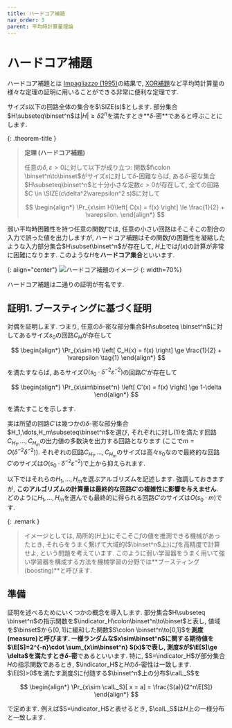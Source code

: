 ```yaml
---
title: ハードコア補題
nav_order: 3
parent: 平均時計算量理論
---
```


# ハードコア補題

ハードコア補題とは [Impagliazzo (1995)](https://ieeexplore.ieee.org/document/492584)の結果で, [XOR補題]({{site.baseurl}}/docs/average_case_complexity/Yao_XOR)など平均時計算量の様々な定理の証明に用いることができる非常に便利な定理です.

サイズ$s$以下の回路全体の集合を$\SIZE(s)$とします.
部分集合$H\subseteq\binset^n$は$|H|\ge \delta 2^n$を満たすとき**$\delta$-密**であると呼ぶことにします.

{: .theorem-title }
> **定理 (ハードコア補題)**
>
> 任意の$\delta,\varepsilon>0$に対して以下が成り立つ:
> 関数$f\colon \binset^n\to\binset$がサイズ$s$に対して$\delta$-困難ならば,
> ある$\delta$-密な集合$H\subseteq\binset^n$と十分小さな定数$c>0$が存在して, 全ての回路$C \in \SIZE(c\delta^2\varepsilon^2 s)$に対して
> 
> $$
  \begin{align*}
    \Pr_{x\sim H}\left[ C(x) = f(x) \right] \le \frac{1}{2} + \varepsilon.
  \end{align*}
> $$

弱い平均時困難性を持つ任意の関数$f$では, 任意の小さい回路はそこそこの割合の入力で誤った値を出力しますが, ハードコア補題はその関数$f$の困難性を凝縮したような入力部分集合$H\subset\binset^n$が存在して, $H$上では$f(x)$の計算が非常に困難になります.
このような$H$を**ハードコア集合**といいます.

{: align="center"}
  ![ハードコア補題のイメージ]({{site.baseurl}}/docs/average_case_complexity/images/hardcore_image.svg)
{: width=70%}

ハードコア補題は二通りの証明が有名です.

## 証明1. ブースティングに基づく証明

対偶を証明します.
つまり, 任意の$\delta$-密な部分集合$H\subseteq \binset^n$に対してあるサイズ$s_0$の回路$C_H$が存在して

$$
  \begin{align*}
    \Pr_{x\sim H} \left[ C_H(x) = f(x) \right] \ge \frac{1}{2} + \varepsilon \tag{1}
  \end{align*}
$$

を満たすならば, あるサイズ$O(s_0\cdot \delta^{-2}\varepsilon^{-2})$の回路$C'$が存在して

$$
  \begin{align*}
    \Pr_{x\sim\binset^n} \left[ C'(x) = f(x) \right] \ge 1-\delta
  \end{align*}
$$

を満たすことを示します.

実は所望の回路$C'$は幾つかの$\delta$-密な部分集合$H_1,\dots,H_m\subseteq\binset^n$を選び, それぞれに対し(1)を満たす回路$C_{H_1},\dots,C_{H_m}$の出力値の多数決を出力する回路となります (ここで$m=O(\delta^{-2}\delta^{-2})$).
それぞれの回路$C_{H_1},\dots,C_{H_m}$のサイズは高々$s_0$なので最終的な回路$C'$のサイズは$O(s_0\cdot \delta^{-2}\varepsilon^{-2})$で上から抑えられます.
<!-- TODO: insert image of C' -->
以下ではそれらの$H_1,\dots,H_m$を選ぶアルゴリズムを記述します.
強調しておきますが, **このアルゴリズムの計算量は最終的な回路$C'$の複雑性に影響を与えません**.
どのように$H_1,\dots,H_m$を選んでも最終的に得られる回路$C'$のサイズは$O(s_0\cdot m)$です.

{: .remark }
> イメージとしては, 局所的($H$上)にそこそこ$f$の値を推測できる機械があったとき, それらをうまく繋げて大域的($\binset^n$上)に$f$を高精度で計算せよ, という問題を考えています.
> このように弱い学習器をうまく用いて強い学習器を構成する方法を機械学習の分野では**ブースティング(boosting)**と呼びます.

## 準備

証明を述べるためにいくつかの概念を導入します.
部分集合$H\subseteq \binset^n$の指示関数を$\indicator_H\colon\binset^n\to\binset$と表し,
値域を$\binset$から$[0,1]$に緩和した関数$S\colon \binset^n\to[0,1]$を**測度(measure)**と呼びます.
一様ランダムな$x\sim\binset^n$に関する期待値を$\E[S]=2^{-n}\cdot \sum_{x\in\binset^n} S(x)$で表し, 測度$S$が$\E[S]\ge \delta$を満たすとき**$\delta$-密**であるといいます.
特に, $S=\indicator_H$が部分集合$H$の指示関数であるとき, $\indicator_H$と$H$の$\delta$-密性は一致します.
$\E[S]>0$を満たす測度$S$に付随する$\binset^n$上の分布$\calL_S$を

$$
  \begin{align*}
    \Pr_{x\sim \calL_S}[ x = a] = \frac{S(a)}{2^n\E[S]}
  \end{align*}
$$

で定めます.
例えば$S=\indicator_H$と表せるとき, $\calL_S$は$H$上の一様分布と一致します.



